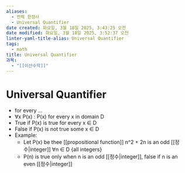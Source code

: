 ```yaml
---
aliases:
  - 전체 한정사
  - Universal Quantifier
date created: 화요일, 3월 18일 2025, 3:43:25 오전
date modified: 화요일, 3월 18일 2025, 3:52:37 오전
linter-yaml-title-alias: Universal Quantifier
tags:
  - math
title: Universal Quantifier
과목:
  - "[[이산수학]]"
---
```


# Universal Quantifier

- for every …
- ∀x P(x) : P(x) for every x in domain D
- True if P(x) is true for every x ∈ D
- False if P(x) is not true some x ∈ D
- Example:
	- Let P(x) be thee [[propositional function]] n^2 + 2n is an odd [[정수|integer]] ∀n ∈ D {all integers}
	- P(n) is true only when n is an odd [[정수|integer]], false if n is an even [[정수|integer]]
